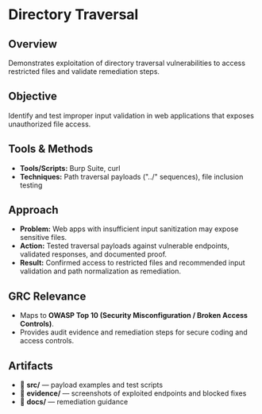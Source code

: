 # Directory Traversal

## Overview
Demonstrates exploitation of directory traversal vulnerabilities to access restricted files and validate remediation steps.

## Objective
Identify and test improper input validation in web applications that exposes unauthorized file access.

## Tools & Methods
- **Tools/Scripts:** Burp Suite, curl
- **Techniques:** Path traversal payloads ("../" sequences), file inclusion testing

## Approach
- **Problem:** Web apps with insufficient input sanitization may expose sensitive files.
- **Action:** Tested traversal payloads against vulnerable endpoints, validated responses, and documented proof.
- **Result:** Confirmed access to restricted files and recommended input validation and path normalization as remediation.

## GRC Relevance
- Maps to **OWASP Top 10 (Security Misconfiguration / Broken Access Controls)**.
- Provides audit evidence and remediation steps for secure coding and access controls.

## Artifacts
- 📁 **src/** — payload examples and test scripts
- 📁 **evidence/** — screenshots of exploited endpoints and blocked fixes
- 📁 **docs/** — remediation guidance

